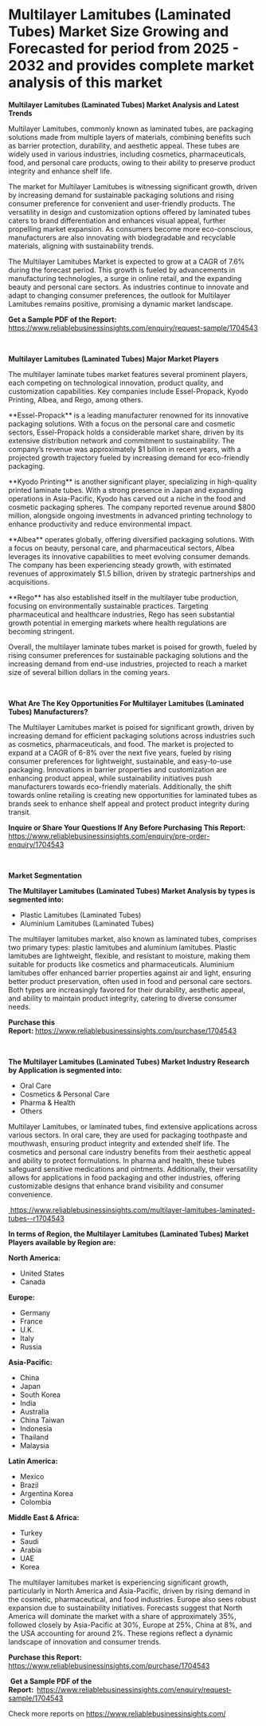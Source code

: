 <p><h1>Multilayer Lamitubes (Laminated Tubes) Market Size Growing and Forecasted for period from 2025 - 2032 and provides complete market analysis of this market</h1></p><p><strong>Multilayer Lamitubes (Laminated Tubes) Market Analysis and Latest Trends</strong></p>
<p><p>Multilayer Lamitubes, commonly known as laminated tubes, are packaging solutions made from multiple layers of materials, combining benefits such as barrier protection, durability, and aesthetic appeal. These tubes are widely used in various industries, including cosmetics, pharmaceuticals, food, and personal care products, owing to their ability to preserve product integrity and enhance shelf life.</p><p>The market for Multilayer Lamitubes is witnessing significant growth, driven by increasing demand for sustainable packaging solutions and rising consumer preference for convenient and user-friendly products. The versatility in design and customization options offered by laminated tubes caters to brand differentiation and enhances visual appeal, further propelling market expansion. As consumers become more eco-conscious, manufacturers are also innovating with biodegradable and recyclable materials, aligning with sustainability trends.</p><p>The Multilayer Lamitubes Market is expected to grow at a CAGR of 7.6% during the forecast period. This growth is fueled by advancements in manufacturing technologies, a surge in online retail, and the expanding beauty and personal care sectors. As industries continue to innovate and adapt to changing consumer preferences, the outlook for Multilayer Lamitubes remains positive, promising a dynamic market landscape.</p></p>
<p><strong>Get a Sample PDF of the Report:&nbsp;</strong> <a href="https://www.reliablebusinessinsights.com/enquiry/request-sample/1704543?utm_campaign=1950&utm_medium=2&utm_source=Github&utm_content=ia&utm_term=09012025&utm_id=multilayer-lamitubes-laminated-tubes">https://www.reliablebusinessinsights.com/enquiry/request-sample/1704543</a></p>
<p>&nbsp;</p>
<p><strong>Multilayer Lamitubes (Laminated Tubes) Major Market Players</strong></p>
<p><p>The multilayer laminate tubes market features several prominent players, each competing on technological innovation, product quality, and customization capabilities. Key companies include Essel-Propack, Kyodo Printing, Albea, and Rego, among others.</p><p>**Essel-Propack** is a leading manufacturer renowned for its innovative packaging solutions. With a focus on the personal care and cosmetic sectors, Essel-Propack holds a considerable market share, driven by its extensive distribution network and commitment to sustainability. The company’s revenue was approximately $1 billion in recent years, with a projected growth trajectory fueled by increasing demand for eco-friendly packaging.</p><p>**Kyodo Printing** is another significant player, specializing in high-quality printed laminate tubes. With a strong presence in Japan and expanding operations in Asia-Pacific, Kyodo has carved out a niche in the food and cosmetic packaging spheres. The company reported revenue around $800 million, alongside ongoing investments in advanced printing technology to enhance productivity and reduce environmental impact.</p><p>**Albea** operates globally, offering diversified packaging solutions. With a focus on beauty, personal care, and pharmaceutical sectors, Albea leverages its innovative capabilities to meet evolving consumer demands. The company has been experiencing steady growth, with estimated revenues of approximately $1.5 billion, driven by strategic partnerships and acquisitions.</p><p>**Rego** has also established itself in the multilayer tube production, focusing on environmentally sustainable practices. Targeting pharmaceutical and healthcare industries, Rego has seen substantial growth potential in emerging markets where health regulations are becoming stringent.</p><p>Overall, the multilayer laminate tubes market is poised for growth, fueled by rising consumer preferences for sustainable packaging solutions and the increasing demand from end-use industries, projected to reach a market size of several billion dollars in the coming years.</p></p>
<p>&nbsp;</p>
<p><strong>What Are The Key Opportunities For Multilayer Lamitubes (Laminated Tubes) Manufacturers?</strong></p>
<p><p>The Multilayer Lamitubes market is poised for significant growth, driven by increasing demand for efficient packaging solutions across industries such as cosmetics, pharmaceuticals, and food. The market is projected to expand at a CAGR of 6-8% over the next five years, fueled by rising consumer preferences for lightweight, sustainable, and easy-to-use packaging. Innovations in barrier properties and customization are enhancing product appeal, while sustainability initiatives push manufacturers towards eco-friendly materials. Additionally, the shift towards online retailing is creating new opportunities for laminated tubes as brands seek to enhance shelf appeal and protect product integrity during transit.</p></p>
<p><strong>Inquire or Share Your Questions If Any Before Purchasing This Report:</strong> <a href="https://www.reliablebusinessinsights.com/enquiry/pre-order-enquiry/1704543?utm_campaign=1950&utm_medium=2&utm_source=Github&utm_content=ia&utm_term=09012025&utm_id=multilayer-lamitubes-laminated-tubes">https://www.reliablebusinessinsights.com/enquiry/pre-order-enquiry/1704543</a></p>
<p>&nbsp;</p>
<p><strong>Market Segmentation</strong></p>
<p><strong>The Multilayer Lamitubes (Laminated Tubes) Market Analysis by types is segmented into:</strong></p>
<p><ul><li>Plastic Lamitubes (Laminated Tubes)</li><li>Aluminium Lamitubes (Laminated Tubes)</li></ul></p>
<p><p>The multilayer lamitubes market, also known as laminated tubes, comprises two primary types: plastic lamitubes and aluminium lamitubes. Plastic lamitubes are lightweight, flexible, and resistant to moisture, making them suitable for products like cosmetics and pharmaceuticals. Aluminium lamitubes offer enhanced barrier properties against air and light, ensuring better product preservation, often used in food and personal care sectors. Both types are increasingly favored for their durability, aesthetic appeal, and ability to maintain product integrity, catering to diverse consumer needs.</p></p>
<p><strong>Purchase this Report:&nbsp;</strong><a href="https://www.reliablebusinessinsights.com/purchase/1704543?utm_campaign=1950&utm_medium=2&utm_source=Github&utm_content=ia&utm_term=09012025&utm_id=multilayer-lamitubes-laminated-tubes">https://www.reliablebusinessinsights.com/purchase/1704543</a></p>
<p>&nbsp;</p>
<p><strong>The Multilayer Lamitubes (Laminated Tubes) Market Industry Research by Application is segmented into:</strong></p>
<p><ul><li>Oral Care</li><li>Cosmetics & Personal Care</li><li>Pharma & Health</li><li>Others</li></ul></p>
<p><p>Multilayer Lamitubes, or laminated tubes, find extensive applications across various sectors. In oral care, they are used for packaging toothpaste and mouthwash, ensuring product integrity and extended shelf life. The cosmetics and personal care industry benefits from their aesthetic appeal and ability to protect formulations. In pharma and health, these tubes safeguard sensitive medications and ointments. Additionally, their versatility allows for applications in food packaging and other industries, offering customizable designs that enhance brand visibility and consumer convenience.</p></p>
<p><a href="https://www.reliablebusinessinsights.com/multilayer-lamitubes-laminated-tubes--r1704543?utm_campaign=1950&utm_medium=2&utm_source=Github&utm_content=ia&utm_term=09012025&utm_id=multilayer-lamitubes-laminated-tubes">&nbsp;https://www.reliablebusinessinsights.com/multilayer-lamitubes-laminated-tubes--r1704543</a></p>
<p><strong>In terms of Region, the Multilayer Lamitubes (Laminated Tubes) Market Players available by Region are:</strong></p>
<p>
    <p> <strong> North America: </strong>
        <ul>
            <li>United States</li>
            <li>Canada</li>
        </ul>
        </p> 
    <p> <strong> Europe: </strong>
        <ul>
            <li>Germany</li>
            <li>France</li>
            <li>U.K.</li>
            <li>Italy</li>
            <li>Russia</li>
        </ul>
        </p> 
    <p> <strong> Asia-Pacific: </strong>
        <ul>
            <li>China</li>
            <li>Japan</li>
            <li>South Korea</li>
            <li>India</li>
            <li>Australia</li>
            <li>China Taiwan</li>
            <li>Indonesia</li>
            <li>Thailand</li>
            <li>Malaysia</li>
        </ul>
        </p> 
    <p> <strong> Latin America: </strong>
        <ul>
            <li>Mexico</li>
            <li>Brazil</li>
            <li>Argentina Korea</li>
            <li>Colombia</li>
        </ul>
        </p> 
    <p> <strong> Middle East & Africa: </strong>
        <ul>
            <li>Turkey</li>
            <li>Saudi</li>
            <li>Arabia</li>
            <li>UAE</li>
            <li>Korea</li>
        </ul>
    </p>
    </p>
<p><p>The multilayer lamitubes market is experiencing significant growth, particularly in North America and Asia-Pacific, driven by rising demand in the cosmetic, pharmaceutical, and food industries. Europe also sees robust expansion due to sustainability initiatives. Forecasts suggest that North America will dominate the market with a share of approximately 35%, followed closely by Asia-Pacific at 30%, Europe at 25%, China at 8%, and the USA accounting for around 2%. These regions reflect a dynamic landscape of innovation and consumer trends.</p></p>
<p><strong>Purchase this Report: </strong><a href="https://www.reliablebusinessinsights.com/purchase/1704543?utm_campaign=1950&utm_medium=2&utm_source=Github&utm_content=ia&utm_term=09012025&utm_id=multilayer-lamitubes-laminated-tubes">https://www.reliablebusinessinsights.com/purchase/1704543</a></p>
<p>&nbsp;<strong>Get a Sample PDF of the Report:&nbsp;&nbsp;</strong><a href="https://www.reliablebusinessinsights.com/enquiry/request-sample/1704543?utm_campaign=1950&utm_medium=2&utm_source=Github&utm_content=ia&utm_term=09012025&utm_id=multilayer-lamitubes-laminated-tubes">https://www.reliablebusinessinsights.com/enquiry/request-sample/1704543</a></p>
<p><strong></strong></p>
<p>Check more reports on <a href="https://www.reliablebusinessinsights.com/?utm_campaign=1950&utm_medium=2&utm_source=Github&utm_content=ia&utm_term=09012025&utm_id=multilayer-lamitubes-laminated-tubes">https://www.reliablebusinessinsights.com/</a></p>